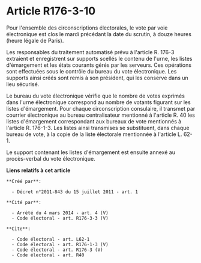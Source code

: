 # Article R176-3-10

Pour l'ensemble des circonscriptions électorales, le vote par voie électronique est clos le mardi précédant la date du
scrutin, à douze heures (heure légale de Paris). 

Les responsables du traitement automatisé prévu à l'article R. 176-3 extraient et enregistrent sur supports scellés le
contenu de l'urne, les listes d'émargement et les états courants gérés par les serveurs. Ces opérations sont effectuées sous
le contrôle du bureau du vote électronique. Les supports ainsi créés sont remis à son président, qui les conserve dans un
lieu sécurisé. 

Le bureau du vote électronique vérifie que le nombre de votes exprimés dans l'urne électronique correspond au nombre de
votants figurant sur les listes d'émargement. Pour chaque circonscription consulaire, il transmet par courrier électronique
au bureau centralisateur mentionné à l'article R. 40 les listes d'émargement correspondant aux bureaux de vote mentionnés à
l'article R. 176-1-3. Les listes ainsi transmises se substituent, dans chaque bureau de vote, à la copie de la liste
électorale mentionnée à l'article L. 62-1. 

Le support contenant les listes d'émargement est ensuite annexé au procès-verbal du vote électronique.

**Liens relatifs à cet article**

	**Créé par**:

	  - Décret n°2011-843 du 15 juillet 2011 - art. 1

	**Cité par**:

	  - Arrêté du 4 mars 2014 - art. 4 (V)
	  - Code électoral - art. R176-3-3 (V)

	**Cite**:

	  - Code électoral - art. L62-1
	  - Code électoral - art. R176-1-3 (V)
	  - Code électoral - art. R176-3 (V)
	  - Code électoral - art. R40
